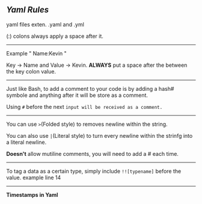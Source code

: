 ## *Yaml Rules*
yaml files exten. .yaml and .yml

(:) colons always apply a space after it. 
***
Example " Name<Key>:Kevin<Value> " 

Key -> Name and Value -> Kevin. **ALWAYS** put a space after the between the key colon value.

***
Just like Bash, to add a comment to your code is by adding a hash# symbole and anything after it will be store as a comment. 

Using `#` before the next `input will be received as a comment.`
***
You can use `>`(Folded style) to removes newline within the string.

You can also use `|`(Literal style) to turn every newline within the strinfg into a literal newline.

**Doesn't** allow mutiline comments, you will need to add a # each time.
***
To tag a data as a certain type, simply include `!![typename]` before the value. example line 14

***
**Timestamps in Yaml**

